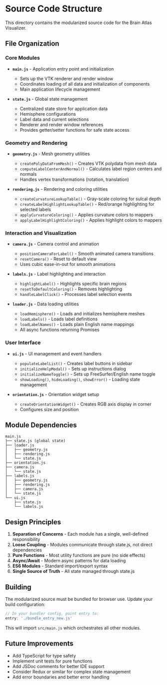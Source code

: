 # Source Code Structure

This directory contains the modularized source code for the Brain Atlas Visualizer.

## File Organization

### Core Modules

- **`main.js`** - Application entry point and initialization
  - Sets up the VTK renderer and render window
  - Coordinates loading of all data and initialization of components
  - Main application lifecycle management

- **`state.js`** - Global state management
  - Centralized state store for application data
  - Hemisphere configurations
  - Label data and current selections
  - Renderer and render window references
  - Provides getter/setter functions for safe state access

### Geometry and Rendering

- **`geometry.js`** - Mesh geometry utilities
  - `createPolyDataFromMesh()` - Creates VTK polydata from mesh data
  - `computeLabelCenterAndNormal()` - Calculates label region centers and normals
  - Handles vertex transformations (rotation, translation)

- **`rendering.js`** - Rendering and coloring utilities
  - `createCurvatureLookupTable()` - Gray-scale coloring for sulcal depth
  - `createLabelHighlightLookupTable()` - Red/orange highlighting for selected labels
  - `applyCurvatureColoring()` - Applies curvature colors to mappers
  - `applyLabelHighlightColoring()` - Applies highlight colors to mappers

### Interaction and Visualization

- **`camera.js`** - Camera control and animation
  - `positionCameraForLabel()` - Smooth animated camera transitions
  - `resetCamera()` - Reset to default view
  - Uses cubic ease-in-out for smooth animations

- **`labels.js`** - Label highlighting and interaction
  - `highlightLabel()` - Highlights specific brain regions
  - `resetToDefaultColoring()` - Removes highlighting
  - `handleLabelClick()` - Processes label selection events

- **`loader.js`** - Data loading utilities
  - `loadHemisphere()` - Loads and initializes hemisphere meshes
  - `loadLabels()` - Loads label definitions
  - `loadLabelNames()` - Loads plain English name mappings
  - All async functions returning Promises

### User Interface

- **`ui.js`** - UI management and event handlers
  - `populateLabelList()` - Creates label buttons in sidebar
  - `initializeHelpModal()` - Sets up instructions dialog
  - `initializeNameToggle()` - Sets up FreeSurfer/English name toggle
  - `showLoading()`, `hideLoading()`, `showError()` - Loading state management

- **`orientation.js`** - Orientation widget setup
  - `createOrientationWidget()` - Creates RGB axis display in corner
  - Configures size and position

## Module Dependencies

```
main.js
├── state.js (global state)
├── loader.js
│   ├── geometry.js
│   ├── rendering.js
│   └── state.js
├── orientation.js
├── camera.js
│   └── state.js
├── labels.js
│   ├── geometry.js
│   ├── rendering.js
│   ├── camera.js
│   └── state.js
└── ui.js
    ├── state.js
    └── labels.js
```

## Design Principles

1. **Separation of Concerns** - Each module has a single, well-defined responsibility
2. **Loose Coupling** - Modules communicate through state.js, not direct dependencies
3. **Pure Functions** - Most utility functions are pure (no side effects)
4. **Async/Await** - Modern async patterns for data loading
5. **ES6 Modules** - Standard import/export syntax
6. **Single Source of Truth** - All state managed through state.js

## Building

The modularized source must be bundled for browser use. Update your build configuration:

```javascript
// In your bundler config, point entry to:
entry: './bundle_entry_new.js'
```

This will import `src/main.js` which orchestrates all other modules.

## Future Improvements

- Add TypeScript for type safety
- Implement unit tests for pure functions
- Add JSDoc comments for better IDE support
- Consider Redux or similar for complex state management
- Add error boundaries and better error handling
